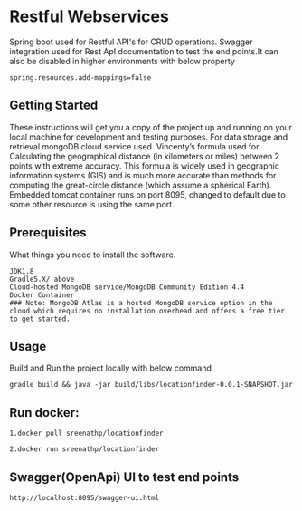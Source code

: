 # Restful Webservices
Spring boot used for Restful API's for CRUD operations.
Swagger integration used for Rest ApI documentation to test the end points.It can also be disabled in higher environments with below property
```
spring.resources.add-mappings=false
```

## Getting Started

These instructions will get you a copy of the project up and running on your local machine for development and testing purposes.
For data storage and retrieval mongoDB cloud service used.
Vincenty’s formula used for Calculating the geographical distance (in kilometers or miles) between 2 points with extreme accuracy.
This formula is widely used in geographic information systems (GIS) and is much more accurate than methods for computing the great-circle distance (which assume a spherical Earth).
Embedded tomcat container runs on port 8095, changed to default due to some other resource is using the same port.

## Prerequisites
What things you need to install the software.

```
JDK1.8
Gradle5.X/ above
Cloud-hosted MongoDB service/MongoDB Community Edition 4.4
Docker Container
### Note: MongoDB Atlas is a hosted MongoDB service option in the cloud which requires no installation overhead and offers a free tier to get started.

```

## Usage
Build and Run the project locally with below command
```
gradle build && java -jar build/libs/locationfinder-0.0.1-SNAPSHOT.jar
```


## Run docker:
```
1.docker pull sreenathp/locationfinder

2.docker run sreenathp/locationfinder
```


## Swagger(OpenApi) UI to test end points
```
http://localhost:8095/swagger-ui.html
```

